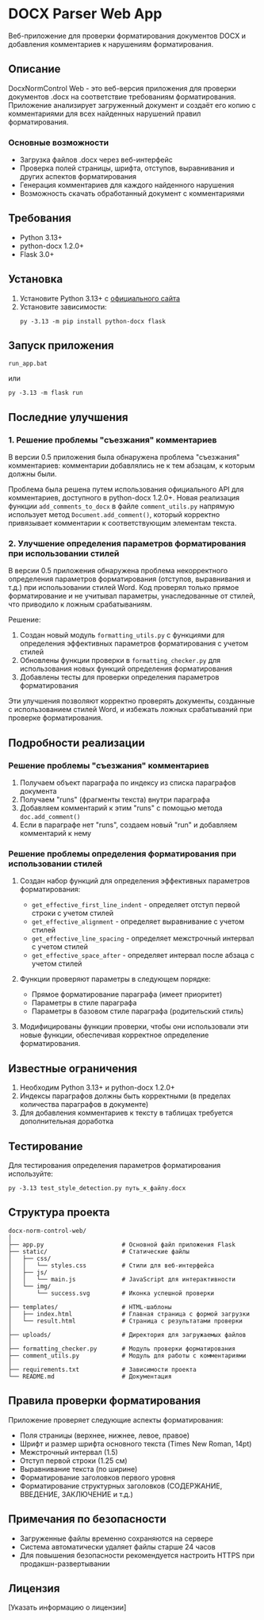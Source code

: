 # DOCX Parser Web App

Веб-приложение для проверки форматирования документов DOCX и добавления комментариев к нарушениям форматирования.

## Описание

DocxNormControl Web - это веб-версия приложения для проверки документов .docx на соответствие требованиям форматирования. Приложение анализирует загруженный документ и создаёт его копию с комментариями для всех найденных нарушений правил форматирования.

### Основные возможности

- Загрузка файлов .docx через веб-интерфейс
- Проверка полей страницы, шрифта, отступов, выравнивания и других аспектов форматирования
- Генерация комментариев для каждого найденного нарушения
- Возможность скачать обработанный документ с комментариями

## Требования

- Python 3.13+
- python-docx 1.2.0+
- Flask 3.0+

## Установка

1. Установите Python 3.13+ с [официального сайта](https://www.python.org/downloads/)
2. Установите зависимости:
   ```
   py -3.13 -m pip install python-docx flask
   ```

## Запуск приложения

```
run_app.bat
```

или

```
py -3.13 -m flask run
```

## Последние улучшения

### 1. Решение проблемы "съезжания" комментариев

В версии 0.5 приложения была обнаружена проблема "съезжания" комментариев: комментарии добавлялись не к тем абзацам, к которым должны были.

Проблема была решена путем использования официального API для комментариев, доступного в python-docx 1.2.0+. Новая реализация функции `add_comments_to_docx` в файле `comment_utils.py` напрямую использует метод `Document.add_comment()`, который корректно привязывает комментарии к соответствующим элементам текста.

### 2. Улучшение определения параметров форматирования при использовании стилей

В версии 0.5 приложения обнаружена проблема некорректного определения параметров форматирования (отступов, выравнивания и т.д.) при использовании стилей Word. Код проверял только прямое форматирование и не учитывал параметры, унаследованные от стилей, что приводило к ложным срабатываниям.

Решение:
1. Создан новый модуль `formatting_utils.py` с функциями для определения эффективных параметров форматирования с учетом стилей
2. Обновлены функции проверки в `formatting_checker.py` для использования новых функций определения форматирования
3. Добавлены тесты для проверки определения параметров форматирования

Эти улучшения позволяют корректно проверять документы, созданные с использованием стилей Word, и избежать ложных срабатываний при проверке форматирования.

## Подробности реализации

### Решение проблемы "съезжания" комментариев

1. Получаем объект параграфа по индексу из списка параграфов документа
2. Получаем "runs" (фрагменты текста) внутри параграфа
3. Добавляем комментарий к этим "runs" с помощью метода `doc.add_comment()`
4. Если в параграфе нет "runs", создаем новый "run" и добавляем комментарий к нему

### Решение проблемы определения форматирования при использовании стилей

1. Создан набор функций для определения эффективных параметров форматирования:
   - `get_effective_first_line_indent` - определяет отступ первой строки с учетом стилей
   - `get_effective_alignment` - определяет выравнивание с учетом стилей
   - `get_effective_line_spacing` - определяет межстрочный интервал с учетом стилей
   - `get_effective_space_after` - определяет интервал после абзаца с учетом стилей

2. Функции проверяют параметры в следующем порядке:
   - Прямое форматирование параграфа (имеет приоритет)
   - Параметры в стиле параграфа
   - Параметры в базовом стиле параграфа (родительский стиль)

3. Модифицированы функции проверки, чтобы они использовали эти новые функции, обеспечивая корректное определение форматирования.

## Известные ограничения

1. Необходим Python 3.13+ и python-docx 1.2.0+
2. Индексы параграфов должны быть корректными (в пределах количества параграфов в документе)
3. Для добавления комментариев к тексту в таблицах требуется дополнительная доработка

## Тестирование

Для тестирования определения параметров форматирования используйте:
```
py -3.13 test_style_detection.py путь_к_файлу.docx
```

## Структура проекта

```
docx-norm-control-web/
│
├── app.py                      # Основной файл приложения Flask
├── static/                     # Статические файлы
│   ├── css/
│   │   └── styles.css          # Стили для веб-интерфейса
│   ├── js/
│   │   └── main.js             # JavaScript для интерактивности
│   └── img/
│       └── success.svg         # Иконка успешной проверки
│
├── templates/                  # HTML-шаблоны
│   ├── index.html              # Главная страница с формой загрузки
│   └── result.html             # Страница с результатами проверки
│
├── uploads/                    # Директория для загружаемых файлов
│
├── formatting_checker.py       # Модуль проверки форматирования
├── comment_utils.py            # Модуль для работы с комментариями
│
├── requirements.txt            # Зависимости проекта
└── README.md                   # Документация
```

## Правила проверки форматирования

Приложение проверяет следующие аспекты форматирования:

- Поля страницы (верхнее, нижнее, левое, правое)
- Шрифт и размер шрифта основного текста (Times New Roman, 14pt)
- Межстрочный интервал (1.5)
- Отступ первой строки (1.25 см)
- Выравнивание текста (по ширине)
- Форматирование заголовков первого уровня
- Форматирование структурных заголовков (СОДЕРЖАНИЕ, ВВЕДЕНИЕ, ЗАКЛЮЧЕНИЕ и т.д.)

## Примечания по безопасности

- Загруженные файлы временно сохраняются на сервере
- Система автоматически удаляет файлы старше 24 часов
- Для повышения безопасности рекомендуется настроить HTTPS при продакшн-развертывании

## Лицензия

[Указать информацию о лицензии] 
